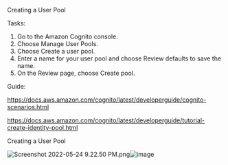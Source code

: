 Creating a User Pool

Tasks: 
1. Go to the Amazon Cognito console. 
2. Choose Manage User Pools.
3. Choose Create a user pool.
4. Enter a name for your user pool and choose Review defaults to save the name.
5. On the Review page, choose Create pool.




Guide:

https://docs.aws.amazon.com/cognito/latest/developerguide/cognito-scenarios.html

https://docs.aws.amazon.com/cognito/latest/developerguide/tutorial-create-identity-pool.html



Creating a User Pool

<img src="blob:chrome-untrusted://media-app/752b0edb-060a-489e-b9d0-a0bb9bb6bab6" alt="Screenshot 2022-05-24 9.22.50 PM.png"/>![image](https://user-images.githubusercontent.com/94450478/170125759-ea0732dd-8b05-4ff1-adc1-2140e98fdd06.png)


